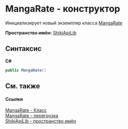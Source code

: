 # MangaRate - конструктор
 

Инициализирует новый экземпляр класса <a href="T_ShikiApiLib_MangaRate.md">MangaRate</a>

**Пространство имён:**&nbsp;<a href="N_ShikiApiLib.md">ShikiApiLib</a><br />

## Синтаксис

**C#**<br />
``` C#
public MangaRate()
```


## См. также


#### Ссылки
<a href="T_ShikiApiLib_MangaRate.md">MangaRate - Класс</a><br /><a href="Overload_ShikiApiLib_MangaRate__ctor.md">MangaRate - перегрузка</a><br /><a href="N_ShikiApiLib.md">ShikiApiLib - пространство имён</a><br />